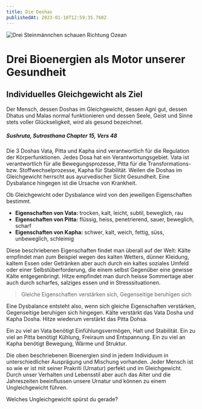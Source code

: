```yaml
---
title: Die Doshas
publishedAt: 2023-01-18T12:59:35.760Z
---
```

![Drei Steinmännchen schauen Richtung Ozean](/images/3_die-3-doshas.webp "Steinmännchen in Balance")

# Drei Bioenergien als Motor unserer Gesundheit

## Individuelles Gleichgewicht als Ziel

Der Mensch, dessen Doshas im Gleichgewicht, dessen Agni gut, dessen Dhatus und Malas normal funktionieren und dessen Seele, Geist und Sinne stets voller Glückseligkeit, wird als gesund bezeichnet.

##### Sushruta, Sutrasthana Chapter 15, Vers 48

Die 3 Doshas Vata, Pitta und Kapha sind verantwortlich für die Regulation der Körperfunktionen. Jedes Dosa hat ein Verantwortungsgebiet. Vata ist verantwortlich für alle Bewegungsprozesse, Pitta für die Transformations- bzw. Stoffwechselprozesse, Kapha für Stabilität. Weilen die Doshas im Gleichgewicht herrscht aus ayurvedischer Sicht Gesundheit. Eine Dysbalance hingegen ist die Ursache von Krankheit.

Ob Gleichgewicht oder Dysbalance wird von den jeweiligen Eigenschaften bestimmt.

* **Eigenschaften von Vata:** trocken, kalt, leicht, subtil, beweglich, rau
* **Eigenschaften von Pitta:** flüssig, heiss, penetrierend, sauer, beweglich, scharf
* **Eigenschaften von Kapha:** schwer, kalt, weich, fettig, süss, unbeweglich, schleimig

Diese beschriebenen Eigenschaften findet man überall auf der Welt: Kälte empfindet man zum Beispiel wegen des kalten Wetters, dünner Kleidung, kaltem Essen oder Getränken aber auch durch ein kaltes soziales Umfeld oder einer Selbstüberforderung, die einem selbst Gegenüber eine gewisse Kälte entgegenbringt. Hitze empfindet man durch heisse Sommertage aber auch durch scharfes, salziges essen und in Stresssituationen.

> Gleiche Eigenschaften verstärken sich, Gegenseitige beruhigen sich

Eine Dysbalance entsteht also, wenn sich gleiche Eigenschaften verstärken, Gegenseitige beruhigen sich hingegen. Kälte verstärkt das Vata Dosha und Kapha Dosha. Hitze wiederum verstärkt das Pitta Dohsa.

Ein zu viel an Vata benötigt Einfühlungsvermögen, Halt und Stabilität. Ein zu viel an Pitta benötigt Kühlung, Freiraum und Entspannung. Ein zu viel an Kapha benötigt Bewegung, Wärme und Struktur.

Die oben beschriebenen Bioenergien sind in jedem Individuum in unterschiedlicher Ausprägung und Mischung vorhanden. Jeder Mensch ist so wie er ist mit seiner Prakriti (Urnatur) perfekt und im Gleichgewicht. Durch unser Verhalten und Lebensstil aber auch das Alter und die Jahreszeiten beeinflussen unsere Urnatur und können zu einem Ungleichgewicht führen. 

Welches Ungleichgewicht spürst du gerade?